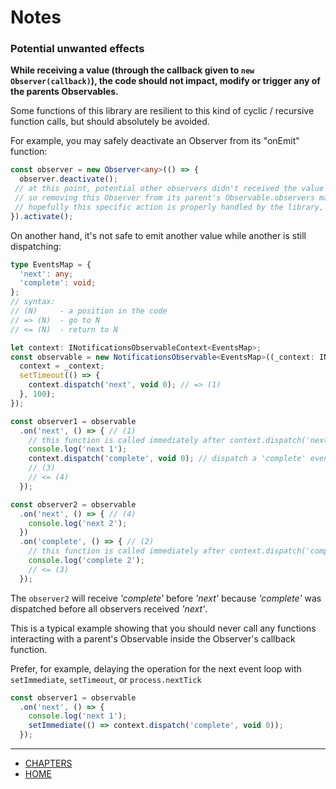 # Notes

### Potential unwanted effects

**While receiving a value (through the callback given to `new Observer(callback)`), the code should not impact, modify or trigger any of the parents Observables.**

Some functions of this library are resilient to this kind of cyclic / recursive function calls, but should absolutely be avoided.

For example, you may safely deactivate an Observer from its "onEmit" function:

```ts
const observer = new Observer<any>(() => {
  observer.deactivate();
 // at this point, potential other observers didn't received the value yet !
 // so removing this Observer from its parent's Observable.observers may impact the others
 // hopefully this specific action is properly handled by the library, as it is a common usecase to unsubscribe directly after receiving a value
}).activate();
```

On another hand, it's not safe to emit another value while another is still dispatching:

```ts
type EventsMap = {
  'next': any;
  'complete': void;
};
// syntax:
// (N)     - a position in the code
// => (N)  - go to N
// <= (N)  - return to N

let context: INotificationsObservableContext<EventsMap>;
const observable = new NotificationsObservable<EventsMap>((_context: INotificationsObservableContext<EventsMap>) => {
  context = _context;
  setTimeout(() => {
    context.dispatch('next', void 0); // => (1)
  }, 100);
});

const observer1 = observable
  .on('next', () => { // (1)
    // this function is called immediately after context.dispatch('next', void 0);
    console.log('next 1');
    context.dispatch('complete', void 0); // dispatch a 'complete' event => (2) INFO the 'next' for the observer2 has not been called yet !
    // (3)
    // <= (4)
  });

const observer2 = observable
  .on('next', () => { // (4)
    console.log('next 2');
  })
  .on('complete', () => { // (2)
    // this function is called immediately after context.dispatch('complete', void 0);
    console.log('complete 2');
    // <= (3)
  });
```

The `observer2` will receive *'complete'* before *'next'* because *'complete'* was dispatched before all observers received *'next'*.

This is a typical example showing that you should never call any functions interacting with a parent's Observable inside the Observer's callback function.

Prefer, for example, delaying the operation for the next event loop with `setImmediate`, `setTimeout`, or `process.nextTick`

```ts
const observer1 = observable
  .on('next', () => {
    console.log('next 1');
    setImmediate(() => context.dispatch('complete', void 0));
  });
```

---
- [CHAPTERS](README.md)
- [HOME](../README.md)














